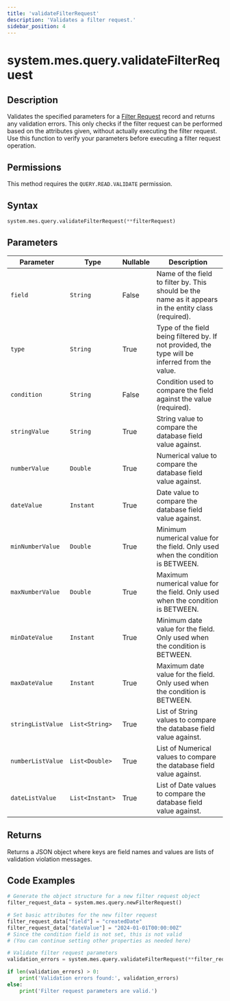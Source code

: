 ```yaml
---
title: 'validateFilterRequest'
description: 'Validates a filter request.'
sidebar_position: 4
---
```


# system.mes.query.validateFilterRequest

## Description

Validates the specified parameters for a [Filter Request](./new-filter-request) record and returns any validation errors.
This only checks if the filter request can be performed based on the attributes given, without actually executing the filter request. Use this function to verify your parameters before executing a filter request operation.

## Permissions

This method requires the `QUERY.READ.VALIDATE` permission.

## Syntax

```python
system.mes.query.validateFilterRequest(**filterRequest)
```

## Parameters

| Parameter         | Type            | Nullable | Description                                                                                           |
| ----------------- | --------------- | -------- | ----------------------------------------------------------------------------------------------------- |
| `field`           | `String`        | False    | Name of the field to filter by. This should be the name as it appears in the entity class (required). |
| `type`            | `String`        | True     | Type of the field being filtered by. If not provided, the type will be inferred from the value.       |
| `condition`       | `String`        | False    | Condition used to compare the field against the value (required).                                     |
| `stringValue`     | `String`        | True     | String value to compare the database field value against.                                             |
| `numberValue`     | `Double`        | True     | Numerical value to compare the database field value against.                                          |
| `dateValue`       | `Instant`       | True     | Date value to compare the database field value against.                                               |
| `minNumberValue`  | `Double`        | True     | Minimum numerical value for the field. Only used when the condition is BETWEEN.                       |
| `maxNumberValue`  | `Double`        | True     | Maximum numerical value for the field. Only used when the condition is BETWEEN.                       |
| `minDateValue`    | `Instant`       | True     | Minimum date value for the field. Only used when the condition is BETWEEN.                            |
| `maxDateValue`    | `Instant`       | True     | Maximum date value for the field. Only used when the condition is BETWEEN.                            |
| `stringListValue` | `List<String>`  | True     | List of String values to compare the database field value against.                                    |
| `numberListValue` | `List<Double>`  | True     | List of Numerical values to compare the database field value against.                                 |
| `dateListValue`   | `List<Instant>` | True     | List of Date values to compare the database field value against.                                      |

## Returns

Returns a JSON object where keys are field names and values are lists of validation violation messages.

## Code Examples

```python
# Generate the object structure for a new filter request object
filter_request_data = system.mes.query.newFilterRequest()

# Set basic attributes for the new filter request
filter_request_data["field"] = "createdDate"
filter_request_data["dateValue"] = "2024-01-01T00:00:00Z"
# Since the condition field is not set, this is not valid
# (You can continue setting other properties as needed here)

# Validate filter request parameters
validation_errors = system.mes.query.validateFilterRequest(**filter_request_data)

if len(validation_errors) > 0:
    print('Validation errors found:', validation_errors)
else:
    print('Filter request parameters are valid.')
```
